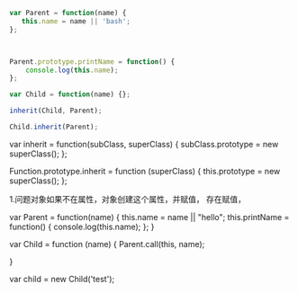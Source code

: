 ```javascript
var Parent = function(name) {
   this.name = name || 'bash';
};



Parent.prototype.printName = function() {
    console.log(this.name);
};

var Child = function(name) {};

inherit(Child, Parent);

Child.inherit(Parent);
```



var inherit = function(subClass, superClass) {
    subClass.prototype = new superClass();
};


Function.prototype.inherit = function (superClass) {
   this.prototype = new superClass();
};


1.问题对象如果不在属性，对象创建这个属性，并赋值，
存在赋值，




var Parent = function(name) {
   this.name = name || "hello";
   this.printName = function() {
        console.log(this.name);
   };
}


var Child = function (name) {
   Parent.call(this, name);

}


var child = new Child('test');


